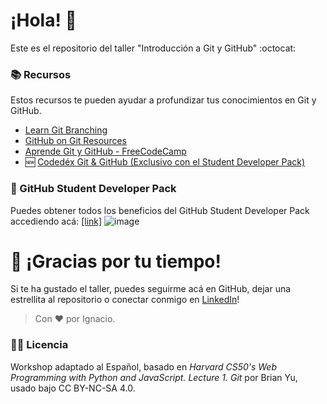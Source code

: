 # ¡Hola! 👋
Este es el repositorio del taller "Introducción a Git y GitHub" :octocat:

### 📚 Recursos
Estos recursos te pueden ayudar a profundizar tus conocimientos en Git y GitHub.
- [Learn Git Branching](https://learngitbranching.js.org/)
- [GitHub on Git Resources](https://docs.github.com/es/get-started/quickstart/git-and-github-learning-resources)
- [Aprende Git y GitHub - FreeCodeCamp](https://www.freecodecamp.org/espanol/news/aprende-git-y-github-curso-desde-cero/)
- 🆕 [Codedéx Git & GitHub (Exclusivo con el Student Developer Pack)](https://www.codedex.io/git-github)

### 🚩 GitHub Student Developer Pack
Puedes obtener todos los beneficios del GitHub Student Developer Pack accediendo acá: [[link]](gh.io/licc-lovers)
![image](https://github.com/IgnacioPalma/GitnGithub-Workshop/assets/81819758/aee05bfe-5699-41e6-8448-007f7b89fe38)

# 💌 ¡Gracias por tu tiempo!
Si te ha gustado el taller, puedes seguirme acá en GitHub, dejar una estrellita al repositorio o conectar conmigo en [LinkedIn](https://www.linkedin.com/in/ignaciopalma-ai/)!

> Con ❤️ por Ignacio.

### 🧑‍⚖️ Licencia
Workshop adaptado al Español, basado en *Harvard CS50's Web Programming with Python and JavaScript. Lecture 1. Git* por Brian Yu, usado bajo CC BY-NC-SA 4.0.
